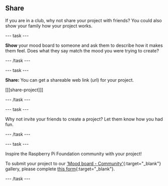 ## Share

If you are in a club, why not share your project with friends? You could also show your family how your project works.

--- task ---

**Show** your mood board to someone and ask them to describe how it makes them feel. Does what they say match the mood you were trying to create? 

--- /task ---

--- task ---

**Share:** You can get a shareable web link (url) for your project.

[[[share-project]]]

--- /task ---

--- task ---

Why not invite your friends to create a project? Let them know how you had fun.

--- /task ---

--- task ---

Inspire the Raspberry Pi Foundation community with your project!

To submit your project to our ['Mood board - Community'](https://wke.lt/w/s/1bHup_){:target="_blank"} gallery, please complete [this form](https://form.raspberrypi.org/f/community-project-submissions){:target="_blank"}.

--- /task ---
